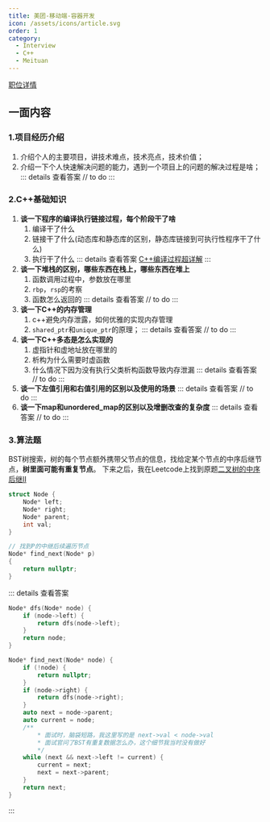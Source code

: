 ```yaml
---
title: 美团-移动端-容器开发
icon: /assets/icons/article.svg
order: 1
category:
  - Interview
  - C++
  - Meituan
---
```


[职位详情](https://zhaopin.meituan.com/web/position/detail?jobUnionId=3535142664&source=interviewEmail)
## 一面内容

### 1.项目经历介绍

1. 介绍个人的主要项目，讲技术难点，技术亮点，技术价值；
2. 介绍一下个人快速解决问题的能力，遇到一个项目上的问题的解决过程是啥；
::: details 查看答案
// to do
:::

### 2.C++基础知识

1. **谈一下程序的编译执行链接过程，每个阶段干了啥**
    1. 编译干了什么
    2. 链接干了什么(动态库和静态库的区别，静态库链接到可执行性程序干了什么)
    3. 执行干了什么
    ::: details 查看答案
    [C++编译过程超详解](/docs/language/cpp/basic/src_to_exe.md)
    :::
2. **谈一下堆栈的区别，哪些东西在栈上，哪些东西在堆上**
    1. 函数调用过程中，参数放在哪里
    2. `rbp`，`rsp`的考察
    3. 函数怎么返回的
    ::: details 查看答案
    // to do
    :::
3. **谈一下C++的内存管理**
    1. c++避免内存泄露，如何优雅的实现内存管理
    2. `shared_ptr`和`unique_ptr`的原理；
    ::: details 查看答案
    // to do
    :::
4. **谈一下C++多态是怎么实现的**
    1. 虚指针和虚地址放在哪里的
    2. 析构为什么需要时虚函数
    3. 什么情况下因为没有执行父类析构函数导致内存泄漏
    ::: details 查看答案
    // to do
    :::
5. **谈一下左值引用和右值引用的区别以及使用的场景**
::: details 查看答案
// to do
:::
6. **谈一下map和unordered_map的区别以及增删改查的复杂度**
::: details 查看答案
// to do
:::

### 3.算法题

BST树搜索，树的每个节点额外携带父节点的信息，找给定某个节点的中序后继节点，**树里面可能有重复节点**。
下来之后，我在Leetcode上找到原题[二叉树的中序后继II](https://leetcode.cn/problems/inorder-successor-in-bst-ii/)

```c++
struct Node {
    Node* left;
    Node* right;
    Node* parent;
    int val;
}

// 找到P的中继后续遍历节点
Node* find_next(Node* p)
{
    return nullptr;
}
```
::: details 查看答案
```c++
Node* dfs(Node* node) {
    if (node->left) {
        return dfs(node->left);
    }
    return node;
}

Node* find_next(Node* node) {
    if (!node) {
        return nullptr;
    }
    if (node->right) {
        return dfs(node->right);
    }
    auto next = node->parent;
    auto current = node;
    /**
        * 面试时，脑袋短路，我这里写的是 next->val < node->val
        * 面试官问了BST有重复数据怎么办，这个细节我当时没有做好
        */
    while (next && next->left != current) {
        current = next;
        next = next->parent;
    }
    return next;
}
```
:::
